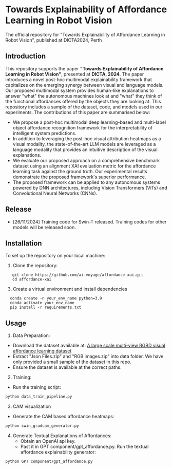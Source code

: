 # Towards Explainability of Affordance Learning in Robot Vision

The official repository for "Towards Explainability of Affordance Learning in Robot Vision", published at DICTA2024, Perth


## Introduction
This repository supports the paper **"Towards Explainability of Affordance Learning in Robot Vision"**, presented at **DICTA, 2024**. The paper introduces a novel post-hoc multimodal explainability framework that capitalizes on the emerging synergy between visual and language models. Our proposed multimodal system provides human-like explanations to answer "what" the autonomous machines look at and "what" they think of the functional affordances offered by the objects they are looking at. This repository includes a sample of the dataset, code, and models used in our experiments. The contributions of this paper are summarised below: 

- We propose a post-hoc multimodal deep learning-based and multi-label object affordance recognition framework for the interpretability of intelligent system predictions.
- In addition to leveraging the post-hoc visual attribution heatmaps as a visual modality, the state-of-the-art LLM models are leveraged as a language modality that provides an intuitive description of the visual explanations.
- We evaluate our proposed approach on a comprehensive benchmark dataset using an alignment XAI evaluation metric for the affordance learning task against the ground truth. Our experimental results demonstrate the proposed framework's superior performance.
- The proposed framework can be applied to any autonomous systems powered by DNN architectures, including Vision Transformers (ViTs) and Convolutional Neural Networks (CNNs).

## Release
- [26/11/2024] Training code for Swin-T released. Training codes for other models will be released soon.

## Installation
To set up the repository on your local machine:
1. Clone the repository:
```
   git clone https://github.com/ai-voyage/affordance-xai.git
   cd affordance-xai
```
3. Create a virtual environment and install dependencies
```
  conda create -n your_env_name python=3.9
  conda activate your_env_name
  pip install -r requirements.txt
```


## Usage
1. Data Preparation:
  - Download the dataset available at:  [A large scale multi-view RGBD visual affordance learning dataset](https://sites.google.com/view/afaqshah/datasets?authuser=0)
  - Extract "Json Files.zip" and "RGB images.zip" into data folder. We have only provided a small sample of the dataset in this repo.
  - Ensure the dataset is available at the correct paths.
2. Training:
- Run the training script:
```bash
python data_train_pipeline.py
 ```

3. CAM visualization
- Generate the CAM based affordance heatmaps:
```bash
python swin_gradcam_generator.py
```
4. Generate Textual Explanations of Affordances:
   - Obtain an OpenAI api key.
   - Past it in GPT component/gpt_affordance.py. Run the textual affordance explainability generator:
```bash
python GPT component/gpt_affordance.py
```

